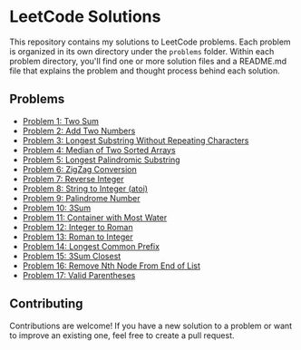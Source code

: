 # LeetCode Solutions

This repository contains my solutions to LeetCode problems. Each problem is organized in its own directory under the `problems` folder. Within each problem directory, you'll find one or more solution files and a README.md file that explains the problem and thought process behind each solution.

## Problems

- [Problem 1: Two Sum](./problems/two-sum/README.md)
- [Problem 2: Add Two Numbers](./problems/add-two-numbers/README.md)
- [Problem 3: Longest Substring Without Repeating Characters](./problems/longest-substring-without-repeating-characters/)
- [Problem 4: Median of Two Sorted Arrays](./problems/median-of-two-sorted-arrays)
- [Problem 5: Longest Palindromic Substring](./problems/longest-palindromic-substring)
- [Problem 6: ZigZag Conversion](./problems/zigzag-conversion)
- [Problem 7: Reverse Integer](./problems/reverse-integer)
- [Problem 8: String to Integer (atoi)](./problems/string-to-integer-(atoi))
- [Problem 9: Palindrome Number](./problems/palindrome-number)
- [Problem 10: 3Sum](./problems/3sum)
- [Problem 11: Container with Most Water](./problems/container-with-most-water)
- [Problem 12: Integer to Roman](./problems/integer-to-roman)
- [Problem 13: Roman to Integer](./problems/roman-to-integer)
- [Problem 14: Longest Common Prefix](./problems/longest-common-prefix)
- [Problem 15: 3Sum Closest](./problems/3sum-closest)
- [Problem 16: Remove Nth Node From End of List](./problems/remove-nth-node-from-end-of-list/)
- [Problem 17: Valid Parentheses](./problems/valid-parentheses)

## Contributing

Contributions are welcome! If you have a new solution to a problem or want to improve an existing one, feel free to create a pull request.
